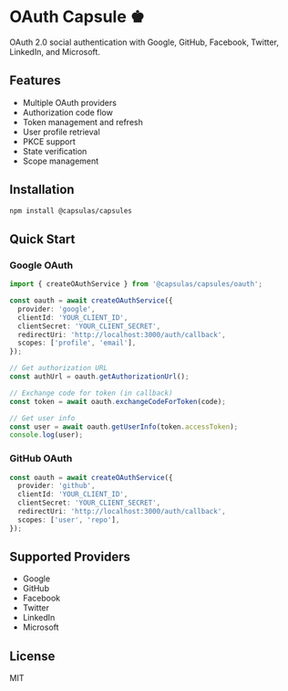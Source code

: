 # OAuth Capsule ♚

OAuth 2.0 social authentication with Google, GitHub, Facebook, Twitter, LinkedIn, and Microsoft.

## Features

- Multiple OAuth providers
- Authorization code flow
- Token management and refresh
- User profile retrieval
- PKCE support
- State verification
- Scope management

## Installation

```bash
npm install @capsulas/capsules
```

## Quick Start

### Google OAuth

```typescript
import { createOAuthService } from '@capsulas/capsules/oauth';

const oauth = await createOAuthService({
  provider: 'google',
  clientId: 'YOUR_CLIENT_ID',
  clientSecret: 'YOUR_CLIENT_SECRET',
  redirectUri: 'http://localhost:3000/auth/callback',
  scopes: ['profile', 'email'],
});

// Get authorization URL
const authUrl = oauth.getAuthorizationUrl();

// Exchange code for token (in callback)
const token = await oauth.exchangeCodeForToken(code);

// Get user info
const user = await oauth.getUserInfo(token.accessToken);
console.log(user);
```

### GitHub OAuth

```typescript
const oauth = await createOAuthService({
  provider: 'github',
  clientId: 'YOUR_CLIENT_ID',
  clientSecret: 'YOUR_CLIENT_SECRET',
  redirectUri: 'http://localhost:3000/auth/callback',
  scopes: ['user', 'repo'],
});
```

## Supported Providers

- Google
- GitHub
- Facebook
- Twitter
- LinkedIn
- Microsoft

## License

MIT
